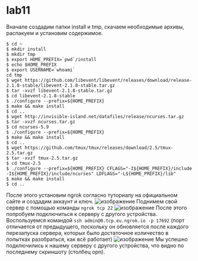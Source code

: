 # lab11
Вначале создадим папки install и tmp, скачаем необходимые архивы, распакуем и установим содержимое.
```
$ cd ~
$ mkdir install
$ mkdir tmp
$ export HOME_PREFIX=`pwd`/install
$ echo $HOME_PREFIX
$ export USERNAME=`whoami`
cd tmp
$ wget https://github.com/libevent/libevent/releases/download/release-2.1.8-stable/libevent-2.1.8-stable.tar.gz
$ tar -xvzf libevent-2.1.8-stable.tar.gz
$ cd libevent-2.1.8-stable
$ ./configure --prefix=${HOME_PREFIX}
$ make && make install
$ cd ..
$ wget http://invisible-island.net/datafiles/release/ncurses.tar.gz
$ tar -xvzf ncurses.tar.gz
$ cd ncurses-5.9
$ ./configure --prefix=${HOME_PREFIX}
$ make && make install
$ cd ..
$ wget https://github.com/tmux/tmux/releases/download/2.5/tmux-2.5.tar.gz
$ tar -xvzf tmux-2.5.tar.gz
$ cd tmux-2.5
$ ./configure --prefix=${HOME_PREFIX} CFLAGS="-I${HOME_PREFIX}/include -I${HOME_PREFIX}/include/ncurses" LDFLAGS="-L${HOME_PREFIX}/lib"
$ make && make install
$ cd ..
```
После этого установим ngrok согласно туториалу на официальном сайте и создадим аккаунт и ключ.
![изображение](https://github.com/ryeebak/lab11/assets/124439291/eac61a10-7a86-448f-a190-49deafbf1c32)
Поднимем свой сервер с помощью команды ```ngrok tcp 22```
![изображение](https://github.com/ryeebak/lab11/assets/124439291/cac7ea70-9e88-4d12-af35-a6a3db935b48)
После этого попробуем подключиться к серверу с другого устройства.
Воспользуемся командой ```ssh admin@0.tcp.eu.ngrok.io -p 17692``` (порт отличается от предыдущего, поскольку он обновляется после каждого перезапуска сервера, которых было достаточное количество в попытках разобраться, как всё работает)
![изображение](https://github.com/ryeebak/lab11/assets/124439291/ca41b6b9-46b9-4af4-98b6-bcad86667cd7)
Мы успешно подключились к нашему серверу с другого устройства, что видно по последнему скриншоту (столбец opn).





